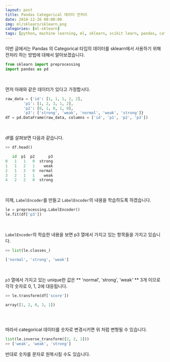 ```yaml
---
layout: post
title: Pandas Categorical 데이터 전처리
date: 2018-12-26 00:00:00
img: ml/sklearn/sklearn.png
categories: [ml-sklearn] 
tags: [python, machine learning, ml, sklearn, scikit learn, pandas, categorical, preprocessing] # add tag
---
```


이번 글에서는 Pandas 의 Categorical 타입의 데이터를 sklearn에서 사용하기 위해 전처리 하는 방법에 대해서 알아보겠습니다.

```python
from sklearn import preprocessing
import pandas as pd
```

<br>

먼저 아래와 같은 데이터가 있다고 가정합시다.

```python
raw_data = {'id': [1, 1, 1, 2, 2],
        'p1': [1, 2, 3, 1, 2],
        'p2': [0, 1, 0, 1, 0],
        'p3': ['strong', 'weak', 'normal', 'weak', 'strong']}
df = pd.DataFrame(raw_data, columns = ['id', 'p1', 'p2', 'p3'])
```

<br>

df를 살펴보면 다음과 같습니다.

```python
>> df.head()

   id  p1  p2      p3
0   1   1   0  strong
1   1   2   1    weak
2   1   3   0  normal
3   2   1   1    weak
4   2   2   0  strong

```

<br>

이제, `LabelEncoder`를 만들고 `LabelEncoder`의 내용을 학습하도록 하겠습니다.

```python
le = preprocessing.LabelEncoder()
le.fit(df['p3'])
```

<br>

`LabelEncoder`의 학습한 내용을 보면 p3 열에서 가지고 있는 항목들을 가지고 있습니다.

```python
>> list(le.classes_)

['normal', 'strong', 'weak']

```

<br>

`p3` 열에서 가지고 있는 unique한 값은 ** 'normal', 'strong', 'weak' ** 3개 이므로 각각 숫자로 0, 1, 2에 대응됩니다.

```python
>> le.transform(df['score'])

array([1, 2, 0, 2, 1])
 
```

<br>

따라서 categorical 데이터를 숫자로 변경시키면 위 처럼 변형될 수 있습니다.

```python
list(le.inverse_transform([2, 2, 1]))
>> ['weak', 'weak', 'strong']

```

반대로 숫자를 문자로 원복시킬 수도 있습니다.